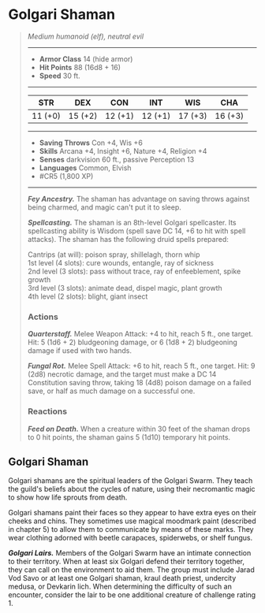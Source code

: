 # Golgari Shaman
>*Medium humanoid (elf), neutral evil*
>___
>- **Armor Class** 14 (hide armor)
>- **Hit Points** 88 (16d8 + 16)
>- **Speed** 30 ft.
>___
>|STR|DEX|CON|INT|WIS|CHA|
>|:---:|:---:|:---:|:---:|:---:|:---:|
>|11 (+0)|15 (+2)|12 (+1)|12 (+1)|17 (+3)|16 (+3)|
>___
>- **Saving Throws** Con +4, Wis +6
>- **Skills** Arcana +4, Insight +6, Nature +4, Religion +4
>- **Senses** darkvision 60 ft., passive Perception 13
>- **Languages** Common, Elvish
>- #CR5 (1,800 XP)
>___
>***Fey Ancestry.*** The shaman has advantage on saving throws against being charmed, and magic can't put it to sleep.  
>
>***Spellcasting.*** The shaman is an 8th-level Golgari spellcaster. Its spellcasting ability is Wisdom (spell save DC 14, +6 to hit with spell attacks). The shaman has the following druid spells prepared:  
>
>Cantrips (at will): poison spray, shillelagh, thorn whip  
>1st level (4 slots): cure wounds, entangle, ray of sickness  
>2nd level (3 slots): pass without trace, ray of enfeeblement, spike growth  
>3rd level (3 slots): animate dead, dispel magic, plant growth  
>4th level (2 slots): blight, giant insect  
>
>### Actions
>***Quarterstaff.*** Melee Weapon Attack: +4 to hit, reach 5 ft., one target. Hit: 5 (1d6 + 2) bludgeoning damage, or 6 (1d8 + 2) bludgeoning damage if used with two hands.  
>
>***Fungal Rot.*** Melee Spell Attack: +6 to hit, reach 5 ft., one target. Hit: 9 (2d8) necrotic damage, and the target must make a DC 14 Constitution saving throw, taking 18 (4d8) poison damage on a failed save, or half as much damage on a successful one.  
>
>### Reactions
>***Feed on Death.*** When a creature within 30 feet of the shaman drops to 0 hit points, the shaman gains 5 (1d10) temporary hit points.

## Golgari Shaman

Golgari shamans are the spiritual leaders of the Golgari Swarm. They teach the guild's beliefs about the cycles of nature, using their necromantic magic to show how life sprouts from death.

Golgari shamans paint their faces so they appear to have extra eyes on their cheeks and chins. They sometimes use magical moodmark paint (described in chapter 5) to allow them to communicate by means of these marks. They wear clothing adorned with beetle carapaces, spiderwebs, or shelf fungus.

***Golgari Lairs.*** Members of the Golgari Swarm have an intimate connection to their territory. When at least six Golgari defend their territory together, they can call on the environment to aid them. The group must include Jarad Vod Savo or at least one Golgari shaman, kraul death priest, undercity medusa, or Devkarin lich. When determining the difficulty of such an encounter, consider the lair to be one additional creature of challenge rating 1.